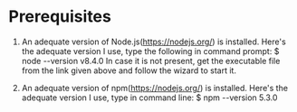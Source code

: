 # Prerequisites

1. An adequate version of Node.js(https://nodejs.org/) is installed. Here's the adequate version I use, type the following in command prompt:
    $ node --version
    v8.4.0
In case it is not present, get the executable file
from the link given above and follow the wizard to start it.

2. An adequate version of  npm(https://nodejs.org/) is installed. Here's the adequate version I use, type in command line:
    $ npm --version
    5.3.0
